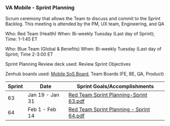 ### VA Mobile - Sprint Planning

Scrum ceremony that allows the Team to discuss and commit to the Sprint Backlog. This meeting is attended by the PM, UX team, Engineering, and QA


Who: Red Team (Health)
When: Bi-weekly Tuesday (Last day of Sprint); Time: 1-1:45 ET



Who: Blue Team (Global & Benefits)
When: Bi-weekly Tuesday (Last day of Sprint; Time 2-3:00 ET

Sprint Planning Review deck used: Review Sprint Objectives

Zenhub boards used: [Mobile SoS Board](https://github.com/orgs/department-of-veterans-affairs/projects/823), Team Boards (FE, BE, QA, Product)


| Sprint | Date | Sprint Goals/Accomplishments | 
| --- | --- | --- |
| 63| Jan 19 - Jan 31  | [Red Team Sprint Planning-Sprint 63.pdf](https://github.com/department-of-veterans-affairs/va.gov-team/files/10571820/Red.Team.Sprint.Planning-Sprint.63.pdf)
| 64| Feb 1 - Feb 14 | [Red Team Sprint Planning - Sprint 64.pdf](https://github.com/department-of-veterans-affairs/va.gov-team/files/10571841/Red.Team.Sprint.Planning.-.Sprint.64.pdf)

